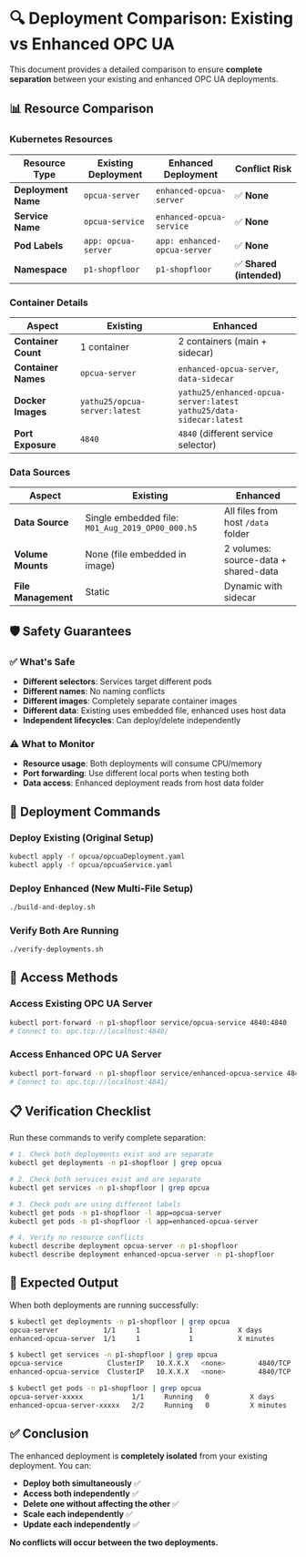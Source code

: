 # 🔍 Deployment Comparison: Existing vs Enhanced OPC UA

This document provides a detailed comparison to ensure **complete separation** between your existing and enhanced OPC UA deployments.

## 📊 Resource Comparison

### Kubernetes Resources

| Resource Type | Existing Deployment | Enhanced Deployment | Conflict Risk |
|---------------|-------------------|-------------------|---------------|
| **Deployment Name** | `opcua-server` | `enhanced-opcua-server` | ✅ **None** |
| **Service Name** | `opcua-service` | `enhanced-opcua-service` | ✅ **None** |
| **Pod Labels** | `app: opcua-server` | `app: enhanced-opcua-server` | ✅ **None** |
| **Namespace** | `p1-shopfloor` | `p1-shopfloor` | ✅ **Shared (intended)** |

### Container Details

| Aspect | Existing | Enhanced |
|--------|----------|----------|
| **Container Count** | 1 container | 2 containers (main + sidecar) |
| **Container Names** | `opcua-server` | `enhanced-opcua-server`, `data-sidecar` |
| **Docker Images** | `yathu25/opcua-server:latest` | `yathu25/enhanced-opcua-server:latest`<br/>`yathu25/data-sidecar:latest` |
| **Port Exposure** | `4840` | `4840` (different service selector) |

### Data Sources

| Aspect | Existing | Enhanced |
|--------|----------|----------|
| **Data Source** | Single embedded file: `M01_Aug_2019_OP00_000.h5` | All files from host `/data` folder |
| **Volume Mounts** | None (file embedded in image) | 2 volumes: source-data + shared-data |
| **File Management** | Static | Dynamic with sidecar |

## 🛡️ Safety Guarantees

### ✅ **What's Safe**
- **Different selectors**: Services target different pods
- **Different names**: No naming conflicts
- **Different images**: Completely separate container images
- **Different data**: Existing uses embedded file, enhanced uses host data
- **Independent lifecycles**: Can deploy/delete independently

### ⚠️ **What to Monitor**
- **Resource usage**: Both deployments will consume CPU/memory
- **Port forwarding**: Use different local ports when testing both
- **Data access**: Enhanced deployment reads from host data folder

## 🚀 Deployment Commands

### Deploy Existing (Original Setup)
```bash
kubectl apply -f opcua/opcuaDeployment.yaml
kubectl apply -f opcua/opcuaService.yaml
```

### Deploy Enhanced (New Multi-File Setup)
```bash
./build-and-deploy.sh
```

### Verify Both Are Running
```bash
./verify-deployments.sh
```

## 🔌 Access Methods

### Access Existing OPC UA Server
```bash
kubectl port-forward -n p1-shopfloor service/opcua-service 4840:4840
# Connect to: opc.tcp://localhost:4840/
```

### Access Enhanced OPC UA Server
```bash
kubectl port-forward -n p1-shopfloor service/enhanced-opcua-service 4841:4840
# Connect to: opc.tcp://localhost:4841/
```

## 📋 Verification Checklist

Run these commands to verify complete separation:

```bash
# 1. Check both deployments exist and are separate
kubectl get deployments -n p1-shopfloor | grep opcua

# 2. Check both services exist and are separate  
kubectl get services -n p1-shopfloor | grep opcua

# 3. Check pods are using different labels
kubectl get pods -n p1-shopfloor -l app=opcua-server
kubectl get pods -n p1-shopfloor -l app=enhanced-opcua-server

# 4. Verify no resource conflicts
kubectl describe deployment opcua-server -n p1-shopfloor
kubectl describe deployment enhanced-opcua-server -n p1-shopfloor
```

## 🎯 Expected Output

When both deployments are running successfully:

```bash
$ kubectl get deployments -n p1-shopfloor | grep opcua
opcua-server           1/1     1            1           X days
enhanced-opcua-server  1/1     1            1           X minutes

$ kubectl get services -n p1-shopfloor | grep opcua  
opcua-service           ClusterIP   10.X.X.X   <none>        4840/TCP    X days
enhanced-opcua-service  ClusterIP   10.X.X.X   <none>        4840/TCP    X minutes

$ kubectl get pods -n p1-shopfloor | grep opcua
opcua-server-xxxxx            1/1     Running   0          X days
enhanced-opcua-server-xxxxx   2/2     Running   0          X minutes
```

## ✅ Conclusion

The enhanced deployment is **completely isolated** from your existing deployment. You can:

- **Deploy both simultaneously** ✅
- **Access both independently** ✅  
- **Delete one without affecting the other** ✅
- **Scale each independently** ✅
- **Update each independently** ✅

**No conflicts will occur between the two deployments.** 
